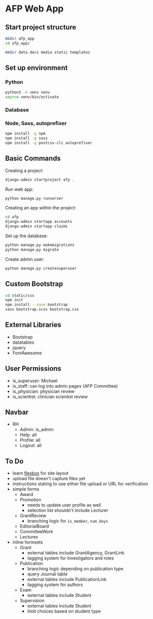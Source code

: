 # AFP Web App

## Start project structure

```bash
mkdir afp_app
cd afp_app/

mkdir data docs media static templates
```

## Set up environment

### Python

```bash
python3 -m venv venv
source venv/bin/activate
```

### Database

### Node, Sass, autoprefixer

```bash
npm install -g npm
npm install -g sass
npm install -g postcss-cli autoprefixer
```

## Basic Commands

Creating a project:

```bash
django-admin startproject afp .
```

Run web app:

```bash
python manage.py runserver
```

Creating an app within the project:

```bash
cd afp
django-admin startapp accounts
django-admin startapp claims
```

Set up the database:

```bash
python manage.py makemigrations
python manage.py migrate
```

Create admin user:

```bash
python manage.py createsuperuser
```

## Custom Bootstrap

```bash
cd static/css
npm init
npm install --save bootstrap
sass bootstrap.scss bootstrap.css
```

## External Libraries

-   Bootstrap
-   datatables
-   jquery
-   FontAwesome

## User Permissions

-   is_superuser: Michael
-   is_staff: can log into admin pages (AFP Committee)
-   is_physician: physician review
-   is_scientist: clinician scientist review

## Navbar

-   RH
    -   Admin: is_admin
    -   Help: all
    -   Profile: all
    -   Logout: all

## To Do

-   learn [flexbox](https://css-tricks.com/snippets/css/a-guide-to-flexbox/#flexbox-background) for site layout
-   upload file doesn't capture files yet
-   instructions stating to use either file upload or URL for verification
-   simple forms
    -   Award
    -   Promotion
        -   needs to update user profile as well
        -   selection list shouldn't include Lecturer
    -   GrantReview
        -   branching logic for `is_member`, `num_days`
    -   EditorialBoard
    -   CommitteeWork
    -   Lectures
-   inline formsets
    -   Grant
        -   external tables include GrantAgency, GrantLink
        -   tagging system for investigators and roles
    -   Publication
        -   branching logic depending on publication type
        -   query Journal table
        -   external tables include PublicationLink
        -   tagging system for authors
    -   Exam
        -   external tables include Student
    -   Supervision
        -   external tables include Student
        -   limit choices based on student type
